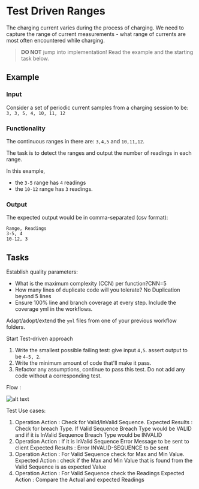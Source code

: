 # Test Driven Ranges

The charging current varies during the process of charging.
We need to capture the range of current measurements -
what range of currents are most often encountered while charging.

> **DO NOT** jump into implementation! Read the example and the starting task below.

## Example

### Input

Consider a set of periodic current samples from a charging session to be:
`3, 3, 5, 4, 10, 11, 12`

### Functionality

The continuous ranges in there are: `3,4,5` and `10,11,12`.

The task is to detect the ranges and
output the number of readings in each range.

In this example,

- the `3-5` range has `4` readings
- the `10-12` range has `3` readings.

### Output

The expected output would be in comma-separated (csv format):

```
Range, Readings
3-5, 4
10-12, 3
```

## Tasks

Establish quality parameters: 

- What is the maximum complexity (CCN) per function?CNN=5
- How many lines of duplicate code will you tolerate? No Duplication beyond 5 lines
- Ensure 100% line and branch coverage at every step. Include the coverage yml in the workflows.

Adapt/adopt/extend the `yml` files from one of your previous workflow folders.

Start Test-driven approach

1. Write the smallest possible failing test: give input `4,5`. assert output to be `4-5, 2`.
1. Write the minimum amount of code that'll make it pass.
1. Refactor any assumptions, continue to pass this test. Do not add any code without a corresponding test.

Flow :

![alt text](https://www.planttext.com/api/plantuml/png/RP7BJiGm34Nt-Gehgm5fVW4DGWCBL8I6nmPraMdSDg9r1ZifyFSuxNI1O6TTtNlysabodF8u6BEvl83jzWfiX-cvnmCw7wYJMuxZNPYGdl0Z8pLuJVuUlwq9BTXLWo3mweRWBQGUoK0XlINEM8Dj0ta5Le4qMhclXpmUaGjNrPLWbmpO6qQNi63WuAX3WQCJz11frjvBwxFrvUHNAw4aDKtOfCZm6LA_4CvB_6RmpFslOoCJj957bo2B1l-orvHUo-0WQEPDMwTbNUv17lRCEaE58guhUnN3dieSyCYnKRrUuggrnfYT5lg17m00)

Test Use cases:

1. Operation Action : Check for Valid/InValid Sequence. 
    Expected Results : Check for breach Type. If Valid Sequence Breach Type would be VALID and if it is InValid Sequence Breach Type would be INVALID
1. Operation Action : If it is InValid Sequence Error Message to be sent to client
    Expected Results : Error INVALID-SEQUENCE to be sent
1. Operation Action : For Valid Sequence check for Max and Min Value.
    Expected Action : check if the Max and Min Value that is found from the Valid Sequence is as expected Value
1. Operation Action : For Valid Sequence check the Readings
    Expected Action : Compare the Actual and expected Readings

